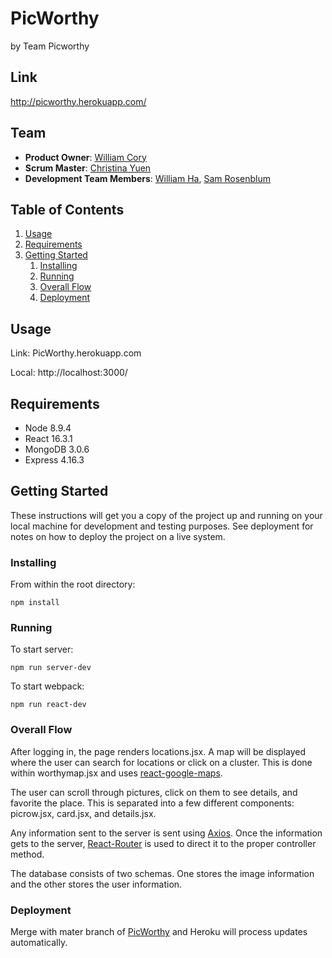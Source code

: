  # PicWorthy
by Team Picworthy
 
## Link

http://picworthy.herokuapp.com/

## Team

- __Product Owner__: [William Cory](https://github.com/roninjin10)
- __Scrum Master__: [Christina Yuen](https://github.com/ceyuen)
- __Development Team Members__: [William Ha](https://github.com/wvha), [Sam Rosenblum](https://github.com/slrosenblum)

## Table of Contents

1. [Usage](#Usage)
1. [Requirements](#requirements)
1. [Getting Started](#getting-started)
    1. [Installing](#installing)
    1. [Running](#running)
    1. [Overall Flow](#overall-flow)
    1. [Deployment](#deployment)

## Usage

Link: PicWorthy.herokuapp.com

Local: http://localhost:3000/

## Requirements

- Node 8.9.4
- React 16.3.1
- MongoDB 3.0.6
- Express 4.16.3

## Getting Started

These instructions will get you a copy of the project up and running on your local machine for development and testing purposes. See deployment for notes on how to deploy the project on a live system.

### Installing

From within the root directory:

```
npm install
```

### Running

To start server: 

```
npm run server-dev
```

To start webpack: 

```
npm run react-dev
```

### Overall Flow 

After logging in, the page renders locations.jsx. A map will be displayed where the user can search for locations or click on a cluster. This is done within worthymap.jsx and uses [react-google-maps](https://tomchentw.github.io/react-google-maps/).

The user can scroll through pictures, click on them to see details, and favorite the place. This is separated into a few different components: picrow.jsx, card.jsx, and details.jsx. 

Any information sent to the server is sent using [Axios](https://github.com/axios/axios). Once the information gets to the server, [React-Router](https://reacttraining.com/react-router/web/guides/basic-components) is used to direct it to the proper controller method. 

The database consists of two schemas. One stores the image information and the other stores the user information. 

### Deployment 

Merge with mater branch of [PicWorthy](https://github.com/PicWorthy/PicWorthy) and Heroku will process updates automatically. 

